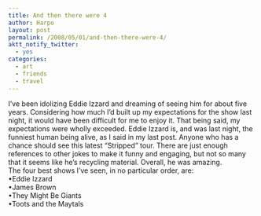```yaml
---
title: And then there were 4
author: Harpo
layout: post
permalink: /2008/05/01/and-then-there-were-4/
aktt_notify_twitter:
  - yes
categories:
  - art
  - friends
  - travel
---
```

I&#8217;ve been idolizing Eddie Izzard and dreaming of seeing him for about five years. Considering how much I&#8217;d built up my expectations for the show last night, it would have been difficult for me to enjoy it. That being said, my expectations were wholly exceeded. Eddie Izzard is, and was last night, the funniest human being alive, as I said in my last post. Anyone who has a chance should see this latest &#8220;Stripped&#8221; tour. There are just enough references to other jokes to make it funny and engaging, but not so many that it seems like he&#8217;s recycling material. Overall, he was amazing.  
The four best shows I&#8217;ve seen, in no particular order, are:  
&bull;Eddie Izzard  
&bull;James Brown  
&bull;They Might Be Giants  
&bull;Toots and the Maytals